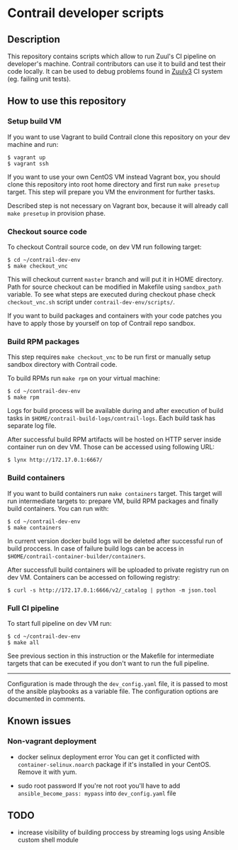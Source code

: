 # Contrail developer scripts

## Description

This repository contains scripts which allow to run Zuul's CI pipeline on 
developer's machine. Contrail contributors can use it to build and test their 
code locally. It can be used to debug problems found in 
[Zuulv3](http://zuulv3.opencontrail.org) CI system (eg. failing unit tests).

## How to use this repository
 
### Setup build VM

If you want to use Vagrant to build Contrail clone this repository on your dev machine 
and run:

```
$ vagrant up
$ vagrant ssh
```

If you want to use your own CentOS VM instead Vagrant box, you should clone this 
repository into root home directory and first run `make presetup` target. This step 
will prepare you VM the environment for further tasks.

Described step is not necessary on Vagrant box, because it will already call 
`make presetup` in provision phase.

### Checkout source code

To checkout Contrail source code, on dev VM run following target:

```
$ cd ~/contrail-dev-env	
$ make checkout_vnc
```

This will checkout current `master` branch and will put it in HOME directory. Path for 
source checkout can be modified in Makefile using `sandbox_path` variable. To see what
steps are executed during checkout phase check `checkout_vnc.sh` script under 
`contrail-dev-env/scripts/`. 

If you want to build packages and containers with your code patches you have to apply those
by yourself on top of Contrail repo sandbox.  

### Build RPM packages

This step requires `make checkout_vnc` to be run first or manually setup sandbox directory 
with Contrail code.  

To build RPMs run `make rpm` on your virtual machine:

```
$ cd ~/contrail-dev-env
$ make rpm
```

Logs for build process will be available during and after execution of build tasks 
in `$HOME/contrail-build-logs/contrail-logs`. Each build task has separate log file.

After successful build RPM artifacts will be hosted on HTTP server inside 
container run on dev VM. Those can be accessed using following URL:

```
$ lynx http://172.17.0.1:6667/
```

### Build containers

If you want to build containers run `make containers` target. This target will run intermediate 
targets to: prepare VM, build RPM packages and finally  build containers. You can run with:

```
$ cd ~/contrail-dev-env
$ make containers
```

In current version docker build logs will be deleted after successful run of build proccess. 
In case of failure build logs can be access in `$HOME/contrail-container-builder/containers`.

After successfull build containers will be uploaded to private registry run on
dev VM. Containers can be accessed on following registry:

```
$ curl -s http://172.17.0.1:6666/v2/_catalog | python -m json.tool
```

### Full CI pipeline

To start full pipeline on dev VM run:

```
$ cd ~/contrail-dev-env
$ make all
```

See previous section in this instruction or the Makefile for intermediate targets that can be 
executed if you don't want to run the full pipeline.

___

Configuration is made through the `dev_config.yaml` file, it is passed to most 
of the ansible playbooks as a variable file. The configuration options are 
documented in comments.

## Known issues

### Non-vagrant deployment

* docker selinux deployment error
You can get it conflicted with `container-selinux.noarch` package if it's installed in your CentOS. Remove it with yum.

* sudo root password
If you're not root you'll have to add `ansible_become_pass: mypass` into `dev_config.yaml` file

## TODO

* increase visibility of building proccess by streaming logs using Ansible custom shell module
